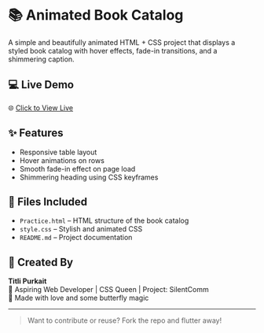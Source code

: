 # 📚 Animated Book Catalog

A simple and beautifully animated HTML + CSS project that displays a styled book catalog with hover effects, fade-in transitions, and a shimmering caption.

## 💻 Live Demo

🌐 [Click to View Live]( https://titli-purkait.github.io/animated-book-catalog/)  

## ✨ Features

- Responsive table layout
- Hover animations on rows
- Smooth fade-in effect on page load
- Shimmering heading using CSS keyframes

## 📂 Files Included

- `Practice.html` – HTML structure of the book catalog
- `style.css` – Stylish and animated CSS
- `README.md` – Project documentation

## 🦋 Created By

**Titli Purkait**  
🌸 Aspiring Web Developer | CSS Queen | Project: SilentComm  
💖 Made with love and some butterfly magic

---

> Want to contribute or reuse? Fork the repo and flutter away!
